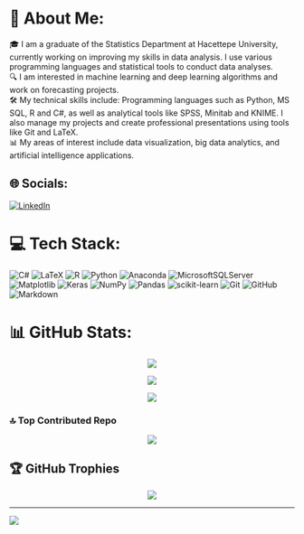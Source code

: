 # 💫 About Me:
🎓 I am a graduate of the Statistics Department at Hacettepe University, currently working on improving my skills in data analysis. I use various programming languages and statistical tools to conduct data analyses.<br>🔍 I am interested in machine learning and deep learning algorithms and work on forecasting projects.<br>🛠️ My technical skills include: Programming languages such as Python, MS SQL, R and C#, as well as analytical tools like SPSS, Minitab and KNIME. I also manage my projects and create professional presentations using tools like Git and LaTeX.<br>📊 My areas of interest include data visualization, big data analytics, and artificial intelligence applications.


## 🌐 Socials:
[![LinkedIn](https://img.shields.io/badge/LinkedIn-%230077B5.svg?logo=linkedin&logoColor=white)](https://linkedin.com/in/eda-yaren-özel) 

# 💻 Tech Stack:
![C#](https://img.shields.io/badge/c%23-%23239120.svg?style=for-the-badge&logo=csharp&logoColor=white) ![LaTeX](https://img.shields.io/badge/latex-%23008080.svg?style=for-the-badge&logo=latex&logoColor=white) ![R](https://img.shields.io/badge/r-%23276DC3.svg?style=for-the-badge&logo=r&logoColor=white) ![Python](https://img.shields.io/badge/python-3670A0?style=for-the-badge&logo=python&logoColor=ffdd54) ![Anaconda](https://img.shields.io/badge/Anaconda-%2344A833.svg?style=for-the-badge&logo=anaconda&logoColor=white) ![MicrosoftSQLServer](https://img.shields.io/badge/Microsoft%20SQL%20Server-CC2927?style=for-the-badge&logo=microsoft%20sql%20server&logoColor=white) ![Matplotlib](https://img.shields.io/badge/Matplotlib-%23ffffff.svg?style=for-the-badge&logo=Matplotlib&logoColor=black) ![Keras](https://img.shields.io/badge/Keras-%23D00000.svg?style=for-the-badge&logo=Keras&logoColor=white) ![NumPy](https://img.shields.io/badge/numpy-%23013243.svg?style=for-the-badge&logo=numpy&logoColor=white) ![Pandas](https://img.shields.io/badge/pandas-%23150458.svg?style=for-the-badge&logo=pandas&logoColor=white) ![scikit-learn](https://img.shields.io/badge/scikit--learn-%23F7931E.svg?style=for-the-badge&logo=scikit-learn&logoColor=white) ![Git](https://img.shields.io/badge/git-%23F05033.svg?style=for-the-badge&logo=git&logoColor=white) ![GitHub](https://img.shields.io/badge/github-%23121011.svg?style=for-the-badge&logo=github&logoColor=white) ![Markdown](https://img.shields.io/badge/markdown-%23000000.svg?style=for-the-badge&logo=markdown&logoColor=white)
# 📊 GitHub Stats:
<p align="center">
  <img src="https://github-readme-stats.vercel.app/api?username=EdaYaren&theme=nightowl&hide_border=false&include_all_commits=true&count_private=true" />
</p>

<p align="center">
  <img src="https://github-readme-streak-stats.herokuapp.com/?user=EdaYaren&theme=nightowl&hide_border=false" />
</p>

<p align="center">
  <img src="https://github-readme-stats.vercel.app/api/top-langs/?username=EdaYaren&theme=nightowl&hide_border=false&include_all_commits=true&count_private=true&layout=compact" />
</p>

### 🔝 Top Contributed Repo
<p align="center">
  <img src="https://github-contributor-stats.vercel.app/api?username=EdaYaren&limit=5&theme=one_dark_pro&combine_all_yearly_contributions=true" />
</p>

## 🏆 GitHub Trophies
<p align="center">
  <img src="https://github-profile-trophy.vercel.app/?username=EdaYaren&theme=radical&no-frame=true&no-bg=false&margin-w=4" />
</p>

---
[![](https://visitcount.itsvg.in/api?id=EdaYaren&icon=5&color=6)](https://visitcount.itsvg.in)

<!-- Proudly created with GPRM ( https://gprm.itsvg.in ) -->
